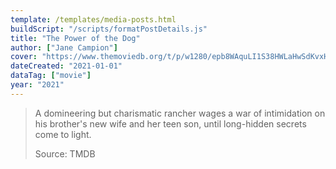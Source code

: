 ```yaml
---
template: /templates/media-posts.html
buildScript: "/scripts/formatPostDetails.js"
title: "The Power of the Dog"
author: ["Jane Campion"]
cover: "https://www.themoviedb.org/t/p/w1280/epb8WAquLI1S38HWLaHwSdKvxHm.jpg"
dateCreated: "2021-01-01"
dataTag: ["movie"]
year: "2021"
---
```


> A domineering but charismatic rancher wages a war of intimidation on his brother's new wife and her teen son, until long-hidden secrets come to light.
>
> Source: TMDB
